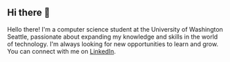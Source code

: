 ## Hi there 👋

Hello there! I'm a computer science student at the University of Washington Seattle, passionate about expanding my knowledge and skills in the world of technology. I'm always looking for new opportunities to learn and grow. You can connect with me on [LinkedIn](https://www.linkedin.com/in/your_profile).
